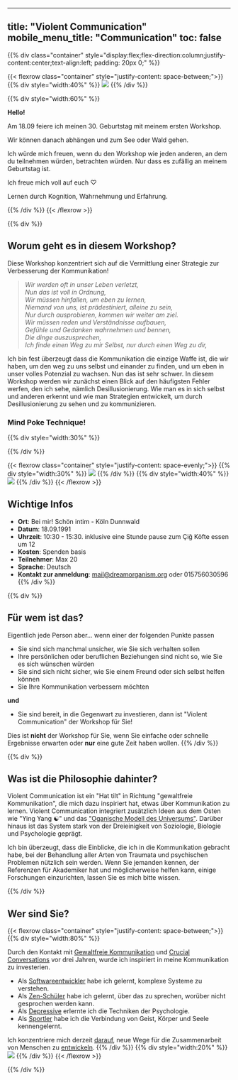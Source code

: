 
---
title: "Violent Communication"
mobile_menu_title: "Communication"
toc: false
---

{{% div class="container"  style="display:flex;flex-direction:column;justify-content:center;text-align:left; padding: 20px 0;" %}}


{{< flexrow class="container" style="justify-content: space-between;">}}
{{% div style="width:40%" %}}
<img src="/workshop-small2.png" style="max-height: 300px">
{{% /div %}}

{{% div style="width:60%" %}}
<br>

**Hello!**

Am 18.09 feiere ich meinen 30. Geburtstag mit meinem ersten Workshop.

Wir können danach abhängen und zum See oder Wald gehen.

Ich würde mich freuen, wenn du den Workshop wie jeden anderen, an dem du teilnehmen würden, betrachten würden. Nur dass es zufällig an meinem Geburtstag ist.

Ich freue mich voll auf euch ♡

Lernen durch Kognition, Wahrnehmung und Erfahrung.

{{% /div %}}
{{< /flexrow >}}


{{% div %}}
## Worum geht es in diesem Workshop?
Diese Workshop konzentriert sich auf die Vermittlung einer Strategie zur Verbesserung der Kommunikation!


> <em>Wir werden oft in unser Leben verletzt, </br>
Nun das ist voll in Ordnung,</br>
Wir müssen hinfallen, um eben zu lernen,</br>
Niemand von uns, ist prädestiniert, alleine zu sein,</br>
Nur durch ausprobieren, kommen wir weiter am ziel.</br>
Wir müssen reden und Verständnisse aufbauen,</br>
Gefühle und Gedanken wahrnehmen und bennen,</br>
Die dinge auszusprechen,</br>
Ich finde einen Weg zu mir Selbst, nur durch einen Weg zu dir,</br>
</em>

Ich bin fest überzeugt dass die Kommunikation die einzige Waffe ist, die wir haben, um den weg zu uns selbst und einander zu finden, und um eben in unser volles Potenzial zu wachsen. Nun das ist sehr schwer. In diesem Workshop werden wir zunächst einen Blick auf den häufigsten Fehler werfen, den ich sehe, nämlich Desillusionierung. Wie man es in sich selbst und anderen erkennt und wie man Strategien entwickelt, um durch Desillusionierung zu sehen und zu kommunizieren.

### Mind Poke Technique!

{{% div style="width:30%" %}}
<!-- <img src="/logo-anim-dark.svg" style="max-height: 300px"> -->
<object type="image/svg+xml" data="/logo-anim-dark.svg"></object>
{{% /div %}}

{{< flexrow class="container" style="justify-content: space-evenly;">}}
{{% div style="width:30%" %}}
<img src="/kakashi.png" style="max-height: 300px">
{{% /div %}}
{{% div style="width:40%" %}}
<img src="/brain-explode.png" style="max-height: 300px">
{{% /div %}}
{{< /flexrow >}}

## Wichtige Infos
- **Ort**: Bei mir! Schön intim - Köln Dunnwald
- **Datum**: 18.09.1991
- **Uhrzeit**: 10:30 - 15:30. inklusive eine Stunde pause zum Çiğ Köfte essen um 12
- **Kosten**: Spenden basis
- **Teilnehmer**: Max 20
- **Sprache**:  Deutsch
- **Kontakt zur anmeldung**: mail@dreamorganism.org oder 015756030596
{{% /div %}}


{{% div %}}
## Für wem ist das?

Eigentlich jede Person aber... wenn einer der folgenden Punkte passen

- Sie sind sich manchmal unsicher, wie Sie sich verhalten sollen
- Ihre persönlichen oder beruflichen Beziehungen sind nicht so, wie Sie es sich wünschen würden
- Sie sind sich nicht sicher, wie Sie einem Freund oder sich selbst helfen können
- Sie Ihre Kommunikation verbessern möchten

**und**

- Sie sind bereit, in die Gegenwart zu investieren, dann ist "Violent Communication" der Workshop für Sie! 

Dies ist **nicht** der Workshop für Sie, wenn Sie einfache oder schnelle Ergebnisse erwarten oder **nur** eine gute Zeit haben wollen.
{{% /div %}}

{{% div %}}
## Was ist die Philosophie dahinter?
Violent Communication ist ein "Hat tilt" in Richtung "gewaltfreie Kommunikation", die mich dazu
 inspiriert hat, etwas über Kommunikation zu lernen. Violent Communication integriert zusätzlich Ideen 
aus dem Osten wie "Ying Yang ☯" und das ["Oganische Modell des Universums"](https://truthaparadox.wordpress.com/2009/12/15/three-models-of-the-universe/). Darüber hinaus ist das System stark von der Dreieinigkeit von Soziologie, Biologie und Psychologie geprägt.

Ich bin überzeugt, dass die Einblicke, die ich in die Kommunikation gebracht habe, bei der Behandlung aller Arten von Traumata und psychischen Problemen nützlich sein werden. Wenn Sie jemanden kennen, der Referenzen für Akademiker hat und möglicherweise helfen kann, einige Forschungen einzurichten, lassen Sie es mich bitte wissen.

{{% /div %}}



## Wer sind Sie?
{{< flexrow class="container" style="justify-content: space-between;">}}
{{% div style="width:80%" %}}

Durch den Kontakt mit [Gewaltfreie Kommunikation](https://www.cnvc.org/about) und [Crucial Conversations](https://cruciallearning.com/crucial-conversations-for-dialogue/) vor drei Jahren,
wurde ich inspiriert in meine Kommunikation zu investerien.

- Als [Softwareentwickler](https://www.thoughtworks.com/about-us) habe ich gelernt, komplexe Systeme zu verstehen.
- Als [Zen-Schüler](https://alanwatts.org/life-of-alan-watts/) habe ich gelernt, über das zu sprechen, worüber nicht gesprochen werden kann.
- Als [Depressive](https://www.kliniken.de/krankenhaus/tagesklinik-alteburger-strasse-koeln-2811K.html) erlernte ich die Techniken der Psychologie.
- Als [Sportler](https://www.noch3.de/) habe ich die Verbindung von Geist, Körper und Seele kennengelernt.

Ich konzentriere mich derzeit [darauf](../learn/overview/), neue Wege für die Zusammenarbeit von Menschen zu [entwickeln](https://cardano.org/).
{{% /div %}}
{{% div style="width:20%" %}}
<img src="/tim.png" style="max-height: 200px">
{{% /div %}}
{{< /flexrow >}}

{{% /div %}}

